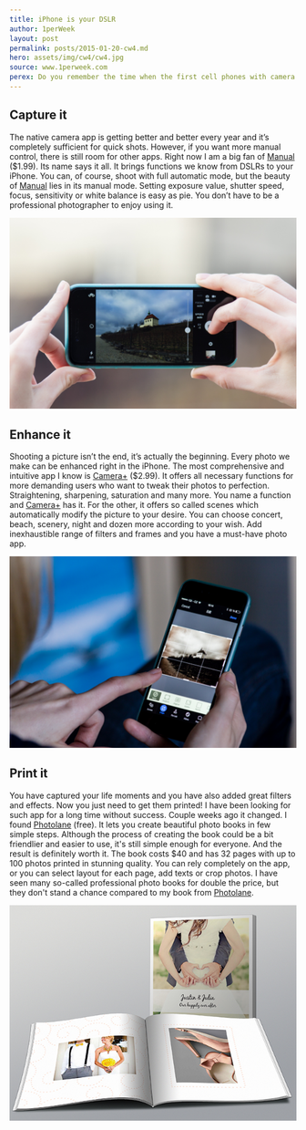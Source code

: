 ```yaml
---
title: iPhone is your DSLR
author: 1perWeek
layout: post
permalink: posts/2015-01-20-cw4.md
hero: assets/img/cw4/cw4.jpg
source: www.1perweek.com
perex: Do you remember the time when the first cell phones with camera were introduced? The time when VGA camera was something extraordinary? Sony Ericsson T610 was my first camera phone and it had 0,1 MPx. Boy, how excited I was about it back then! 11 years later we have 8 MPx and optical image stabilization in our newest iPhones.  
---
```

## Capture it
The native camera app is getting better and better every year and it’s completely sufficient for quick shots. However, if you want more manual control, there is still room for other apps. Right now I am a big fan of [Manual](http://geni.us/r8K) ($1.99). Its name says it all. It brings functions we know from DSLRs to your iPhone. You can, of course, shoot with full automatic mode, but the beauty of [Manual](http://geni.us/r8K) lies in its manual mode. Setting exposure value, shutter speed, focus, sensitivity or white balance is easy as pie. You don’t have to be a professional photographer to enjoy using it.

![](/assets/img/cw4/cw4-1.jpg)

## Enhance it
Shooting a picture isn’t the end, it’s actually the beginning. Every photo we make can be enhanced right in the iPhone. The most comprehensive and intuitive app I know is [Camera+](http://geni.us/1aOV) ($2.99). It offers all necessary functions for more demanding users who want to tweak their photos to perfection. Straightening, sharpening, saturation and many more. You name a function and [Camera+](http://geni.us/1aOV) has it. For the other, it offers so called scenes which automatically modify the picture to your desire. You can choose concert, beach, scenery, night and dozen more according to your wish. Add inexhaustible range of filters and frames and you have a must-have photo app.

![](/assets/img/cw4/cw4-2.jpg)

## Print it
You have captured your life moments and you have also added great filters and effects. Now you just need to get them printed! I have been looking for such app for a long time without success. Couple weeks ago it changed. I found [Photolane](http://geni.us/2hJn) (free). It lets you create beautiful photo books in few simple steps. Although the process of creating the book could be a bit friendlier and easier to use, it's still simple enough for everyone. And the result is definitely worth it. The book costs $40 and has 32 pages with up to 100 photos printed in stunning quality. You can rely completely on the app, or you can select layout for each page, add texts or crop photos. I have seen many so-called professional photo books for double the price, but they don't stand a chance compared to my book from [Photolane](http://geni.us/2hJn). 

![](/assets/img/cw4/cw4-3.jpg)